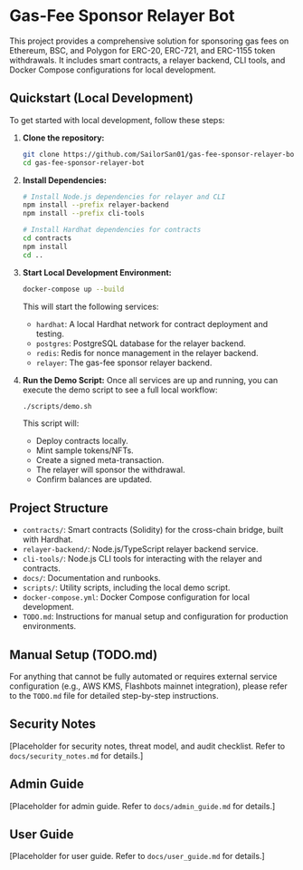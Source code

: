 # Gas-Fee Sponsor Relayer Bot

This project provides a comprehensive solution for sponsoring gas fees on Ethereum, BSC, and Polygon for ERC-20, ERC-721, and ERC-1155 token withdrawals. It includes smart contracts, a relayer backend, CLI tools, and Docker Compose configurations for local development.

## Quickstart (Local Development)

To get started with local development, follow these steps:

1.  **Clone the repository:**
    ```bash
    git clone https://github.com/SailorSan01/gas-fee-sponsor-relayer-bot.git
    cd gas-fee-sponsor-relayer-bot
    ```

2.  **Install Dependencies:**
    ```bash
    # Install Node.js dependencies for relayer and CLI
    npm install --prefix relayer-backend
    npm install --prefix cli-tools

    # Install Hardhat dependencies for contracts
    cd contracts
    npm install
    cd ..
    ```

3.  **Start Local Development Environment:**
    ```bash
    docker-compose up --build
    ```
    This will start the following services:
    -   `hardhat`: A local Hardhat network for contract deployment and testing.
    -   `postgres`: PostgreSQL database for the relayer backend.
    -   `redis`: Redis for nonce management in the relayer backend.
    -   `relayer`: The gas-fee sponsor relayer backend.

4.  **Run the Demo Script:**
    Once all services are up and running, you can execute the demo script to see a full local workflow:
    ```bash
    ./scripts/demo.sh
    ```
    This script will:
    -   Deploy contracts locally.
    -   Mint sample tokens/NFTs.
    -   Create a signed meta-transaction.
    -   The relayer will sponsor the withdrawal.
    -   Confirm balances are updated.

## Project Structure

-   `contracts/`: Smart contracts (Solidity) for the cross-chain bridge, built with Hardhat.
-   `relayer-backend/`: Node.js/TypeScript relayer backend service.
-   `cli-tools/`: Node.js CLI tools for interacting with the relayer and contracts.
-   `docs/`: Documentation and runbooks.
-   `scripts/`: Utility scripts, including the local demo script.
-   `docker-compose.yml`: Docker Compose configuration for local development.
-   `TODO.md`: Instructions for manual setup and configuration for production environments.

## Manual Setup (TODO.md)

For anything that cannot be fully automated or requires external service configuration (e.g., AWS KMS, Flashbots mainnet integration), please refer to the `TODO.md` file for detailed step-by-step instructions.

## Security Notes

[Placeholder for security notes, threat model, and audit checklist. Refer to `docs/security_notes.md` for details.]

## Admin Guide

[Placeholder for admin guide. Refer to `docs/admin_guide.md` for details.]

## User Guide

[Placeholder for user guide. Refer to `docs/user_guide.md` for details.]


